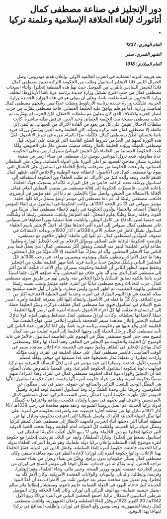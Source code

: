 <h1 dir="rtl">دور الإنجليز في صناعة مصطفى كمال أتاتورك لإلغاء الخلافة الإسلامية وعلمنة تركيا  .</h1>

<h5 dir="rtl">العام الهجري:  1337

الشهر القمري: صفر

العام الميلادي: 1918</h5>

<p dir="rtl">بعد هزيمة الدولة العثمانية في الحربِ العالمية الأولى، وإعلان هُدنةِ مودروس؛ وصل الجنرال اللنبي قائِدُ الإنجليز استانبولَ وطلب من الحكومةِ التركية تعيينَ مصطفى كمال قائدًا للجيش السادس بالقُربِ مِن الموصل حيث تهمُّ هذه المنطقة إنجلترا، وأثناء انسحاب مصطفى كمال من حلبٍ اقترح تشكيلَ وزارة جديدة برئاسةِ عزة باشا الأرناؤوط؛ لتخلُف وزارة الاتحاديين برئاسة طلعت باشا، وعلى أن يتولى هو في هذه الوَزارةِ الجديدة وزارةَ الحربية. تشَكَّلَت وزارةٌ جديدة برئاسة الأرناؤوط وضَمَّت عددًا ممن رشَّحهم مصطفى كمال لمناصِبَ وزارية، أما هو فلم يوافِقْ عليه الخليفةُ العثماني. فأخذ مصطفى يتقَرَّب من حزب أنصار الحرية والائتلاف الذي كان يتعاونُ مع سلطات الاحتلال، لكِنَّ الحزب لم يهتَمَّ به، ثم خطب مصطفى صبيحةَ بنت الخليفة العثماني وحيد الدين، فرفض طلَبه مباشرةً، كانت سلطاتُ الاحتلال تقبِضُ على كلِّ من يعود من القادة الأتراك من الجبهاتِ، ثم يُنفى إلى مالطة إلا مصطفى كمال فقد تركوه وشأنَه. كان الخليفةُ وحيد الدين ورئيسُ وزرائه فريد باشا يحسِنانِ الظَّنَّ بمصطفى كمال، فكَلَّفاه سرًّا بالقيام بثورة في شرق الأناضول، لعَلَّ هذه الثورة تُسهِمُ في الحدِّ من شروط الصلح القاسية التي فُرِضَت على الدولة. قَبِلَ مصطفى بالمهمَّة وزوَّده الخليفةُ بالمال ومَنَحَه منصِبَ مفتشٍ عامٍّ على الجيوش، ولَمَّا بُلِّغت الحكومةُ العثمانيةُ مِن الحلفاء بأنَّ الجيشَ اليونانيَّ سينزل أزمير، وعلى الحكومةِ عدَمُ مقاومتِه، فبعد نزولِ اليونانيين بيومين نزل مصطفى في ميناء أزمير من سفينة إنجليزية بشكلٍ مفاجئٍ للجميع، ثم أعلن الثورةَ على الدولة العثمانية، وتمرَّد على السلطان العثماني، وانزعجت الحكومةُ من تصرفاته، واحتجَّ الحُلَفاءُ في استانبول على الأعمالِ التي يقومُ بها مصطفى كمال في الأناضول؛ لإعطائه صفةَ الوطنية والإخلاصِ لأمَّتِه، فظهر كمال كمُنقذٍ للأمة، وتبعه وأيَّده كثيرٌ من الأتراك، ثم طلب الحلفاءُ مِن الحكومة استقدامَه إلى استانبول ووضْعَه تحت الرقابة، فدُعِيَ مِن قِبَل الوزارة، لكِنَّه لم يستجِبْ، فهدَّد الحلفاءُ بإعادة الحرب، فاضطرَّت الحكومةُ إلى إقالة مصطفى من منصِبِ المفتِّش العام، فقابل الإقالةَ بالاستقالة من الجيشِ، واتصل سرًّا بالإنجليز، ثم دعا إلى عقد مؤتمر في أرضروم، فانتُخب مصطفى رئيسًا له، ثم دعا مصطفى إلى مؤتمر أوسَعَ يشمَلُ تركيا كلَّها، فعُقِدَ مؤتمرُ سيواس في 13 ذي الحجة 1337هـ، وكانت الحكومةُ في استانبول ترى إلغاءَ المؤتمر واعتقالَ أعضائه، والحلفاءُ يؤيِّدون الحكومةَ في رأيهم لإعطاء مصطفى كمال مزيدًا من القوة، وجَعْله زعيمًا وطنيًّا يقاوم المحتَلَّ. عُقِد المؤتمَرُ وانتُخِبَ مصطفى رئيسًا له وشُكِّلَت فيه جمعيةٌ تُعنى بالدفاع عن كامل الوطنِ، وانتُخِبَت هيئةٌ تمثيليةٌ بقي أعضاؤها في سيواس. غادر مصطفى كمال سيواس إلى أنقرة التي اتخذَها مقرًّا له. احتلَّ الإنجليز باسم الحلفاء استانبول بشكلٍ كاملٍ في جمادى الآخرة 1338هـ / آذار 1920م، وبدأت الاعتقالاتُ في صفوف المؤيِّدين لمصطفى كمال، ثم نُفُوا إلى مالطة؛ لإظهارِ خلافهم مع مصطفى، وفَرَضت الحكومةُ الرقابةَ على الصحُفِ ووسائِلِ الإعلام، وراقب الإنجليزُ الوزارةَ وطلبوا بطاعةِ أوامر الخليفة؛ لينفِرَ منه الشعبُ ويتعلَّقَ أكثَرَ بمصطفى كمال الذي يعمَلُ فيما يبدو للناس ضِدَّ الإنجليز المحتلين، وأنَّه لم يتحرَّكْ ضِدَّ الخليفة إلا لأنَّه مؤيَّدٌ مِن قِبَل المحتلين، وهذا ما جعل الأتراك يرتبطون بكمال ويؤيدونه ويسيرون وراءه. في رجب 1338هـ حُلَّ المجلسُ النيابي وشُكِّل مجلِسٌ جديدٌ برئاسة فريد باشا صِهرِ الخليفة بطلبٍ مِن الإنجليز وضَغطٍ منهم؛ ليظهَرَ للنَّاسِ أن الخليفةَ وحكومتَه يسيرانِ برأي الأعداء، فيتَّجِهَ الناسُ أكثر إلى مصطفى كمال الذي يبدو أنَّه على خلاف مع المحتلين، وأنَّه عدوُّهم الأول، فلما استبَدَّ فريد باشا بحُكمِه تضايقَ السكانُ وأحبُّوا الخلاص منه، وليس لهم من طريقٍ سوى مصطفى كمال. جرت انتخاباتٌ ونجح مصطفى غيابيًّا عن أنقرة، فعُقِد مؤتمرٌ ونصب نفسه رئيسًا للمجلس وللهيئة التنفيذية، ثم أظهر التدينَ ولَبِسَ شعاره، وأعلن أن أولَ جلسة ستُفتتح بعد صلاة الجمعة في هذا اليوم المبارك في أنقرة، وعندما ألقى الخطبةَ الافتتاحية أكثَرَ من مدح الخلافةِ، وأنَّ كُلَّ ما فعله في الأناضول وانتقاله إليها كان بمعرفة الخليفة وأمرِه. أصدر شيخ الإسلام في استانبول فتوى ضدَّ مصطفى كمال فضَعُف مركزُه، وسيَّرَ الخليفةُ حملةً إلى كردستان فانضَمَّت لها كلُّ أجزاء الأناضول باستثناء أنقرة التي أرسل إليها الخليفةُ حملةً لإخضاعها لسلطانه، وكادت أوراقُ مصطفى كمال تتساقط وينتهي أمرُه، لولا تدارُكُ أسيادِه الإنجليز بإعلانِ معاهدة سيفر المجحفة بأسلوبٍ إعلامي مثيرٍ، فهاج الشعبُ ضِدَّ الخليفة الذي وقَّع عليها هو وحكومته برئاسة فريد باشا، وإن كانا مُكرَهينِ، فعاد الناسُ إلى تأييد مصطفى كمال ورجال الحملة التي وجهها الخليفةُ إلى أنقرة انقلبت من ضد كمال لتصبِحَ معه، حتى أصبح مصطفى يفكِّرُ في الهجوم على العاصمة استانبول، فالأمرُ في غاية الوضوح أنَّ الخليفةَ والحكومة مع الإنجليز في الظاهر، وهما أعداء لها واقعًا, ومصطفى كمال يهاجِمُ الإنجليز في الظاهر ويتَّفِقُ معهم في الحقيقة. جاء إعلان معاهدة سيفر في الوقت المناسِب، فانتصر مصطفى كمال على حملةِ الخليفة في أنقرة، وعلت مكانتُه وأرادت إنجلترا أن تقطِفَ ثمار تخطيطها؛ فقد غدا صنيعتُها في موقفٍ يؤهِّلُه لتسلُّم المنصِبِ الأول، فدعت بريطانيا إلى عقدِ مؤتمر في لندن لحلِّ المسألة الشرقية مع تركيا، فوجَّهت دعوةً لحكومة استانبول الحكومةِ الشرعيةِ، وهي المعنيةُ بالتفاوض بشأن الصلحِ، كما أن الإنجليزَ وجَّهوا دعوةً كذلك لحكومة مصطفي كمال في أنقرة، وهذا اعترافٌ منهم ضمنيًّا بحكومة أنقرة، وبلغ من جرأةِ حكومة أنقرة أنَّها رفضت دعوةَ حكومة استانبول؛ لأنَّها هي الممثِّل الوحيد للشعب التركي والمدافِع عن حقوقه. حضر في لندن ممثِّلون عن الحكومتين، وحرصًا على وحدة الصَّفِّ ترك وفدُ استانبول الحديثَ لوفد أنقرة، وفَشِلَ المؤتمر لكِنْ ظَهَرت حكومةُ أنقرة كممَثِّل رئيس للشعب التركي. اتصل مصطفى كمال بالفرنسيين واعترف لهم بحقِّهم في سوريا ولبنان، فكسب رضاهم واعترفوا به كممثِّل لدولة تركيا الحديثة، ثم اتصل بروسيا الشيوعية وعقدَ معهم معاهدةً في رجب 1339هـ / 16 آذار 1921م تنازل لها عن منطقة آجاريا فرَضِيَت عنه واعترفت بحكومته في أنقرة، على أنها تمثِّل الدولة الحديثة للأتراك، واتصل بإيطاليا التي اعترفت بحكومتِه وتنازل لها عن منطقة أضاليا التي دخلتها أثناء الحرب، فاتجهت الأنظارُ إلى مصطفى كمال كمنقذٍ لتركيا وممثِّل لدولة تركيا الحديثة، وأُغلِقَت كلُّ القنوات أمام  الخليفة وبهذا نجحت اللعبةُ الدولية التي حبكتها إنجلترا مع دول الحُلفاء؛ وفي 17 ربيع الأول أُقيلَت حكومةُ السلطان في استانبول بضغطٍ مِن إنجلترا، وتنازل السلطانُ وأُبعِدَ عن البلاد، ثم بحثت إنجلترا مع حكومةِ أنقرة موضوع إلغاء السلطنة وإعلان تركيا دولة علمانيةً، وهو شرطُ اعتراف الحلفاء بدولة تركيا الحديثة، فأعلنت حكومةُ أنقرة إلغاءَ السلطنة، وفَصْل الدين عن الدولة، فسُرَّ الحلفاءُ بهذا الإعلان، ودَعَوا حكومةَ أنقرة إلى لوزان؛ لإعادة النظر في بنود معاهدة سيفر، وكان مصطفى كمال يشكِّل حكوماتٍ بدون برامج، ويعَيِّنُ من يشاء ويعزل من يشاء حسَبَ مزاجِه الخاص، أو ما يقَدَّمُ له من خِدماتٍ. تشكَّلَ الوفدُ إلى مؤتمر الصلح في لوزان من وزير الخارجية عصمت إينونو، ووزير الصحة، وخبير مالي، وجاء الحلفاءُ، وهم: إنجلترا، وفرنسا، وإيطاليا، واليابان، واليونان، والولايات المتحدة الأمريكية، وكان الأمرُ كُلُّه بيد إنجلترا، وتم تعديل بنودِ معاهدة سيفر بعد جولتينِ تمَّت بين الأطراف بعد أن أعدَّ البنودَ الجديدة كبيرُ حاخام اليهود في الدولة العثمانية حاييم ناعوم، ومستشار إيطاليا ماتر سالم -يحمل جنسية عثمانية- مع الوفد التركي إلى لوزان، وكان إلغاءُ الخلافة وتَرْك الموصِل شرطين أساسيين لاستقلال تركيا. اجتمع المجلسُ النيابي في أنقرة بن20 ربيع الأول 1342هـ/ 30 أكتوبر 1923م وقرَّر إلغاءَ السلطنة وإعلان الجمهورية، وانتُخِبَ مصطفى كمال رئيسًا للجمهورية، وبعد يومين وُقِّع الصلحُ في لوزان، وأُطلِقَت المدافعُ في تركيا؛ ابتهاجًا بهذا التوقيع.</p></br>

